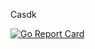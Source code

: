 Casdk

[![Go Report Card](https://goreportcard.com/badge/github.com/w862456671/Casdk)](https://goreportcard.com/report/github.com/w862456671/Casdk)